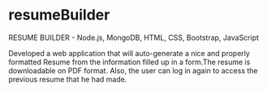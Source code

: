 ﻿# resumeBuilder

RESUME BUILDER - Node.js, MongoDB, HTML, CSS, Bootstrap, JavaScript

Developed a web application that will auto-generate a nice and properly formatted
Resume from the information filled up in a form.The resume is downloadable on
PDF format. Also, the user can log in again to access the previous resume that he
had made.
